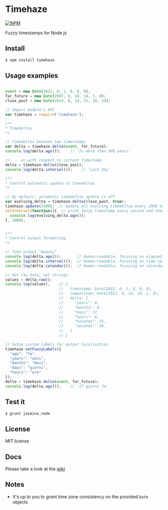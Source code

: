 Timehaze
========

[![NPM](https://nodei.co/npm/timehaze.png?downloads=true)](https://nodei.co/npm/timehaze/)

Fuzzy timestamps for Node.js

Install
-------
```bash
$ npm install timehaze
```

Usage examples
--------------
```js

event = new Date(2012, 0, 1, 8, 0, 0);
far_future = new Date(2567, 0, 18, 14, 1, 0);
close_past = new Date(2014, 8, 14, 21, 10, 24);

// Import module's API
var timehaze = require('timehaze');

/**
* Timedeltas
*/

// Timedeltas between two timestamps
var delta = timehaze.delta(event, far_future);
console.log(delta.ago());    // 'In more than 500 years'

// ... or with respect to current timestamp
delta = timehaze.delta(close_past);
console.log(delta.interval());    // 'Last day'

/**
* Control automatic update of timedeltas
*/

// By default, automatic timedeltas update is off
var evolving_delta = timehaze.delta(close_past, true);
timehaze.update(1500);  // Update all evolving timedeltas every 2000 millis (default is 1000)
setInterval(function(){  // print fuzzy timestamp every second and check it gets updated
  console.log(evolving_delta.ago());
}, 1000); 


/**
* Control output formatting
*/

// Tune output "beauty"
console.log(delta.ago());       // Human-readable, focusing on elapsed time: '1 day ago'
console.log(delta.interval());  // Human-readable, focusing on time span: 'Last day'
console.log(delta.calendar());  // Human-readable, focusing on calendar milestones: 'last Monday'

// Get raw data, not strings
values = delta.raw();
console.log(values);    // {
                        //   timestamp: Date(2012, 0, 1, 8, 0, 0),
                        //   comparison: Date(2012, 0, 18, 14, 1, 0),
                        //   delta: {
                        //     "years": 0,
                        //     "months": 0,
                        //     "days": 17,
                        //     "hours": 6,
                        //     "minutes": 35,
                        //     "seconds": 28
                        //   }
                        // }

// Setup custom labels for output localisation
timehaze.setFuzzyLabels({
  "ago": "fa",
  "years": "anni",
  "months": "mesi",
  "days": "giorni",
  "hours": "ore"
});
delta = timehaze.delta(event, far_future);
console.log(delta.ago());    // '17 giorni fa'
```

Test it
-------
```bash
$ grunt jasmine_node
```

License
-------
MIT license

Docs
----
Please take a look at the [wiki](https://github.com/csparpa/timehaze/wiki)

Notes
-----
* It's up to you to grant time zone consistency on the provided `Date` objects

